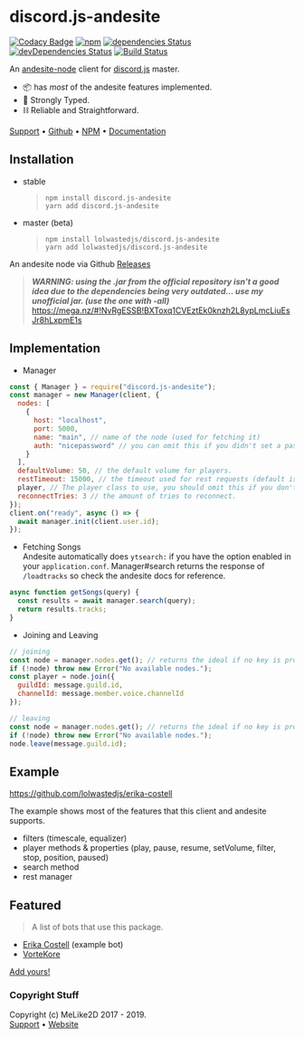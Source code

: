 # discord.js-andesite

[![Codacy Badge](https://api.codacy.com/project/badge/Grade/e9fe39139915430a812af57f87dad66e)](https://www.codacy.com/manual/LolWastedJS/discord.js-andesite?utm_source=github.com&utm_medium=referral&utm_content=LolWastedJS/discord.js-andesite&utm_campaign=Badge_Grade)
[![npm](https://img.shields.io/npm/dt/discord.js-andesite?color=red&label=Total%20Downloads&logo=npm&style=flat-square)](https://npmjs.com/discord.js-andesite)
[![dependencies Status](https://david-dm.org/lolwastedjs/discord.js-andesite/status.svg)](https://david-dm.org/lolwastedjs/discord.js-andesite)
[![devDependencies Status](https://david-dm.org/lolwastedjs/discord.js-andesite/dev-status.svg)](https://david-dm.org/lolwastedjs/discord.js-andesite?type=dev)
[![Build Status](https://travis-ci.com/LolWastedJS/discord.js-andesite.svg?branch=master)](https://travis-ci.com/LolWastedJS/discord.js-andesite)

An [andesite-node](https://github.com/natanbc/andesite-node) client for [discord.js](https://npmjs.com/discord.js) master.

- 📦 has _most_ of the andesite features implemented.
- 💪 Strongly Typed.
- ⛓ Reliable and Straightforward.

[Support](https://discord.gg/kzaSTx) •
[Github](https://github.com/lolwastedjs/discord.js-andesite) •
[NPM](https://npmjs.com/discord.js-andesite) •
[Documentation](https://melike2d.ml/discord.js-andesite)

## Installation

- stable

  > `npm install discord.js-andesite`  
  > `yarn add discord.js-andesite`

- master (beta)
  > `npm install lolwastedjs/discord.js-andesite`  
  > `yarn add lolwastedjs/discord.js-andesite`

An andesite node via Github [Releases](https://github.com/natanbc/andesite-node/releases)

> **_WARNING: using the .jar from the official repository isn't a good idea due to the dependencies being very outdated... use my unofficial jar. (use the one with -all)_** <https://mega.nz/#!NvRgESSB!BXToxq1CVEztEk0knzh2L8ypLmcLiuEsJr8hLxpmE1s>

## Implementation

- Manager

```js
const { Manager } = require("discord.js-andesite");
const manager = new Manager(client, {
  nodes: [
    {
      host: "localhost",
      port: 5000,
      name: "main", // name of the node (used for fetching it)
      auth: "nicepassword" // you can omit this if you didn't set a password
    }
  ],
  defaultVolume: 50, // the default volume for players.
  restTimeout: 15000, // the timeout used for rest requests (default is 10000)
  player, // The player class to use, you should omit this if you don't know what you're doing.
  reconnectTries: 3 // the amount of tries to reconnect.
});
client.on("ready", async () => {
  await manager.init(client.user.id);
});
```

- Fetching Songs  
  Andesite automatically does `ytsearch:` if you have the option enabled in your `application.conf`.
  Manager#search returns the response of `/loadtracks` so check the andesite docs for reference.

```js
async function getSongs(query) {
  const results = await manager.search(query);
  return results.tracks;
}
```

- Joining and Leaving

```js
// joining
const node = manager.nodes.get(); // returns the ideal if no key is provided.
if (!node) throw new Error("No available nodes.");
const player = node.join({
  guildId: message.guild.id,
  channelId: message.member.voice.channelId
});
```

```js
// leaving
const node = manager.nodes.get(); // returns the ideal if no key is provided.
if (!node) throw new Error("No available nodes.");
node.leave(message.guild.id);
```

## Example

<https://github.com/lolwastedjs/erika-costell>

The example shows most of the features that this client and andesite supports.

- filters (timescale, equalizer)
- player methods & properties (play, pause, resume, setVolume, filter, stop, position, paused)
- search method
- rest manager

## Featured

> A list of bots that use this package.

- [Erika Costell](https://github.com/lolwastedjs/erika-costell) (example bot)
- [VorteKore](https://github.com/VorteKore)

[Add yours!](https://discord.gg/kzaSTx)

### Copyright Stuff

Copyright (c) MeLike2D 2017 - 2019.  
[Support](https://discord.gg/kzaSTx) • [Website](https://melike2d.me/)
